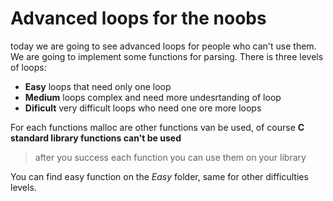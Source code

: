 # Advanced loops for the noobs

today we are going to see advanced loops for people who can't use them. We are going to implement some functions for parsing. There is three levels of loops:
- **Easy** loops that need only one loop
- **Medium** loops complex and need more undesrtanding of loop
- **Dificult** very difficult loops who need one ore more loops

For each functions malloc are other functions van be used, of course **C standard library functions can't be used**

> after you success each function you can use them on your library

You can find easy function on the _Easy_ folder, same for other difficulties levels.